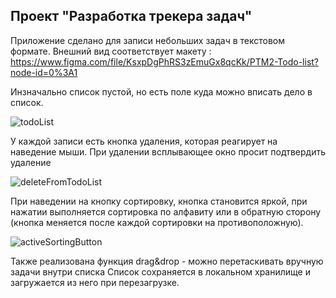 ## Проект "Разработка трекера задач"

Приложение сделано для записи небольших задач в текстовом формате.
Внешний вид соответствует макету : 
https://www.figma.com/file/KsxpDgPhRS3zEmuGx8qcKk/PTM2-Todo-list?node-id=0%3A1 

Инзначально список пустой, но есть поле куда можно вписать дело в список.

![todoList](https://user-images.githubusercontent.com/92203369/194569491-9f82e875-49c3-46f2-9916-367503e6e9a1.png)

У каждой записи есть кнопка удаления, которая реагирует на наведение мыши. При удалении всплывающее окно просит подтвердить удаление

![deleteFromTodoList](https://user-images.githubusercontent.com/92203369/194570623-54acc85f-4c20-4376-95a5-ef01c933f80c.png)

При наведении на кнопку сортировку, кнопка становится яркой, при нажатии выполняется сортировка по алфавиту или в обратную сторону (кнопка меняется после каждой сортировки на противоположную).


![activeSortingButton](https://user-images.githubusercontent.com/92203369/194571364-20b3a60b-61a6-4af3-856f-b4de4baece74.png)

Также реализована функция drag&drop - можно перетаскивать вручную задачи внутри списка
Список сохраняется в локальном хранилище и загружается из него при перезагрузке.







